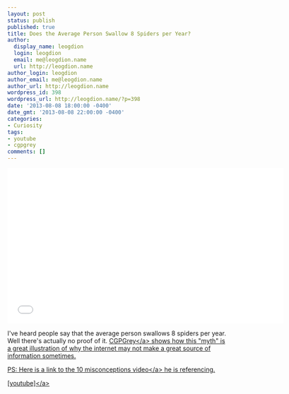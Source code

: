 ```yaml
---
layout: post
status: publish
published: true
title: Does the Average Person Swallow 8 Spiders per Year?
author:
  display_name: leogdion
  login: leogdion
  email: me@leogdion.name
  url: http://leogdion.name
author_login: leogdion
author_email: me@leogdion.name
author_url: http://leogdion.name
wordpress_id: 398
wordpress_url: http://leogdion.name/?p=398
date: '2013-08-08 18:00:00 -0400'
date_gmt: '2013-08-08 22:00:00 -0400'
categories:
- Curiosity
tags:
- youtube
- cgpgrey
comments: []
---
```

<iframe width="625" height="352" src="//www.youtube.com/embed/NVmnLaTXylc" frameborder="0" allowfullscreen></iframe>
<p>I've heard people say that the average person swallows 8 spiders per year. Well there's actually no proof of it. <a href="http:&#47;&#47;www.youtube.com&#47;user&#47;CGPGrey" target="_blank">CGPGrey<&#47;a> shows how this "myth" is a great illustration of why the internet may not make a great source of information sometimes.</p>
<p>PS: Here is a <a href="http:&#47;&#47;www.youtube.com&#47;watch?annotation_id=annotation_593216&amp;feature=iv&amp;src_vid=NVmnLaTXylc&amp;v=SCzXZfNIu3A" target="_blank">link to the 10 misconceptions video<&#47;a> he is referencing.</p>
<p><a href="http:&#47;&#47;www.youtube.com&#47;watch?v=NVmnLaTXylc" target="_blank">[youtube]<&#47;a></p>

